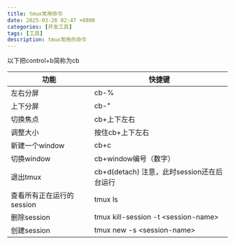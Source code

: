 ```yaml
---
title: tmux常用命令
date: 2025-03-26 02:47 +0800
categories: [开发工具]
tags: [工具]
description: tmux常用的命令
---
```


以下把control+b简称为cb

| 功能                      | 快捷键                                     |
| ------------------------- | ------------------------------------------ |
| 左右分屏                  | cb-%                                       |
| 上下分屏                  | cb-"                                       |
| 切换焦点                  | cb+上下左右                                |
| 调整大小                  | 按住cb+上下左右                            |
| 新建一个window            | cb+c                                       |
| 切换window                | cb+window编号（数字）                      |
| 退出tmux                  | cb+d(detach) 注意，此时session还在后台运行 |
| 查看所有正在运行的session  | tmux ls                                    |
| 删除session               | tmux kill-session -t \<session-name>       |
| 创建session               | tmux new -s \<session-name>                |


